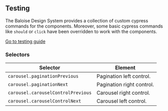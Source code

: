 ## Testing

The Baloise Design System provides a collection of custom cypress commands for the components. Moreover, some basic cypress commands like `should` or `click` have been overridden to work with the components.

<a class="sb-unstyled button is-primary" href="../?path=/docs/development-testing--documentation">Go to testing guide</a>

<!-- START: human documentation -->

<!-- END: human documentation -->

### Selectors

| Selector                           | Element                   |
| ---------------------------------- | ------------------------- |
| `carousel.paginationPrevious`      | Pagination left control.  |
| `carousel.paginationNext`          | Pagination right control. |
| `carousel.carouselControlPrevious` | Carousel right control.   |
| `carousel.carouselControlNext`     | Carousel left control.    |
